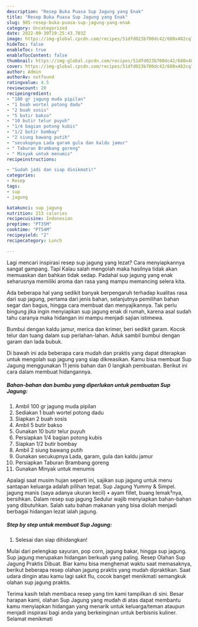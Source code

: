 ```yaml
---
description: "Resep Buka Puasa Sup Jagung yang Enak"
title: "Resep Buka Puasa Sup Jagung yang Enak"
slug: 985-resep-buka-puasa-sup-jagung-yang-enak
category: Uncategorized
date: 2022-09-30T19:25:43.703Z
image: https://img-global.cpcdn.com/recipes/51dfd023b700dc42/680x482cq70/sup-jagung-foto-resep-utama.jpg
hideToc: false
enableToc: true
enableTocContent: false
thumbnail: https://img-global.cpcdn.com/recipes/51dfd023b700dc42/680x482cq70/sup-jagung-foto-resep-utama.jpg
cover: https://img-global.cpcdn.com/recipes/51dfd023b700dc42/680x482cq70/sup-jagung-foto-resep-utama.jpg
author: Admin
authorAv: notfound
ratingvalue: 4.5
reviewcount: 20
recipeingredient:
- "100 gr jagung muda pipilan"
- "1 buah wortel potong dadu"
- "2 buah sosis"
- "5 butir bakso"
- "10 butir telur puyuh"
- "1/4 bagian potong kubis"
- "1/2 butir bombay"
- "2 siung bawang putih"
- "secukupnya Lada garam gula dan kaldu jamur"
- " Taburan Brambang goreng"
- " Minyak untuk menumis"
recipeinstructions:

- "Sudah jadi dan siap dinikmati!"
categories:
- Resep
tags:
- sup
- jagung

katakunci: sup jagung 
nutrition: 213 calories
recipecuisine: Indonesian
preptime: "PT35M"
cooktime: "PT54M"
recipeyield: "2"
recipecategory: Lunch

---
```



Lagi mencari inspirasi resep sup jagung yang lezat? Cara menyiapkannya sangat gampang. Tapi Kalau salah mengolah maka hasilnya tidak akan memuaskan dan bahkan tidak sedap. Padahal sup jagung yang enak seharusnya memiliki aroma dan rasa yang mampu memancing selera kita.


Ada beberapa hal yang sedikit banyak berpengaruh terhadap kualitas rasa dari sup jagung, pertama dari jenis bahan, selanjutnya pemilihan bahan segar dan bagus, hingga cara membuat dan menyajikannya. Tak perlu bingung jika ingin menyiapkan sup jagung enak di rumah, karena asal sudah tahu caranya maka hidangan ini mampu menjadi sajian istimewa.

Bumbui dengan kaldu jamur, merica dan krimer, beri sedikit garam. Kocok telur dan tuang dalam sup perlahan-lahan. Aduk sambil bumbui dengan garam dan lada bubuk.


Di bawah ini ada beberapa cara mudah dan praktis yang dapat diterapkan untuk mengolah sup jagung yang siap dikreasikan. Kamu bisa membuat Sup Jagung menggunakan 11 jenis bahan dan 0 langkah pembuatan. Berikut ini cara dalam membuat hidangannya.

<!--inarticleads1-->

##### Bahan-bahan dan bumbu yang diperlukan untuk pembuatan Sup Jagung:

1. Ambil 100 gr jagung muda pipilan
1. Sediakan 1 buah wortel potong dadu
1. Siapkan 2 buah sosis
1. Ambil 5 butir bakso
1. Gunakan 10 butir telur puyuh
1. Persiapkan 1/4 bagian potong kubis
1. Siapkan 1/2 butir bombay
1. Ambil 2 siung bawang putih
1. Gunakan secukupnya Lada, garam, gula dan kaldu jamur
1. Persiapkan  Taburan Brambang goreng
1. Gunakan  Minyak untuk menumis


Apalagi saat musim hujan seperti ini, sajikan sup jagung untuk menu santapan keluarga adalah pilihan tepat. Sup Jagung Yummy &amp; Simpel. jagung manis (saya adanya ukuran kecil) • ayam fillet, buang lemak²nya, bersihkan. Dalam resep sup jagung Sedulur wajib menyiapkan bahan-bahan yang dibutuhkan. Salah satu bahan makanan yang bisa diolah menjadi berbagai hidangan lezat ialah jagung. 

<!--inarticleads2-->

##### Step by step untuk membuat Sup Jagung:


1. Selesai dan siap dihidangkan!

Mulai dari pelengkap sayuran, pop corn, jagung bakar, hingga sup jagung. Sup jagung merupakan hidangan berkuah yang paling. Resep Olahan Sup Jagung Praktis Dibuat. Biar kamu bisa menghemat waktu saat memasaknya, berikut beberapa resep olahan jagung praktis yang mudah dipraktikan. Saat udara dingin atau kamu lagi sakit flu, cocok banget menikmati semangkuk olahan sup jagung praktis. 

Terima kasih telah membaca resep yang tim kami tampilkan di sini. Besar harapan kami, olahan Sup Jagung yang mudah di atas dapat membantu kamu menyiapkan hidangan yang menarik untuk keluarga/teman ataupun menjadi inspirasi bagi anda yang berkeinginan untuk berbisnis kuliner. Selamat menikmati
